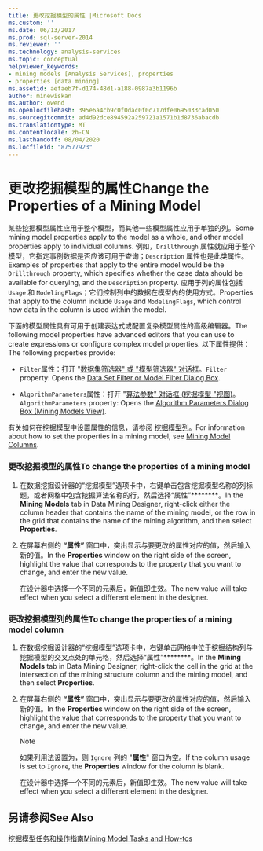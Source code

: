 ```yaml
---
title: 更改挖掘模型的属性 |Microsoft Docs
ms.custom: ''
ms.date: 06/13/2017
ms.prod: sql-server-2014
ms.reviewer: ''
ms.technology: analysis-services
ms.topic: conceptual
helpviewer_keywords:
- mining models [Analysis Services], properties
- properties [data mining]
ms.assetid: aefaeb7f-d174-48d1-a188-0987a3b1196b
author: minewiskan
ms.author: owend
ms.openlocfilehash: 395e6a4cb9c0f0dac0f0c717dfe0695033cad050
ms.sourcegitcommit: ad4d92dce894592a259721a1571b1d8736abacdb
ms.translationtype: MT
ms.contentlocale: zh-CN
ms.lasthandoff: 08/04/2020
ms.locfileid: "87577923"
---
```

# <a name="change-the-properties-of-a-mining-model"></a><span data-ttu-id="c70dc-102">更改挖掘模型的属性</span><span class="sxs-lookup"><span data-stu-id="c70dc-102">Change the Properties of a Mining Model</span></span>
  <span data-ttu-id="c70dc-103">某些挖掘模型属性应用于整个模型，而其他一些模型属性应用于单独的列。</span><span class="sxs-lookup"><span data-stu-id="c70dc-103">Some mining model properties apply to the model as a whole, and other model properties apply to individual columns.</span></span> <span data-ttu-id="c70dc-104">例如，`Drillthrough` 属性就应用于整个模型，它指定事例数据是否应该可用于查询；`Description` 属性也是此类属性。</span><span class="sxs-lookup"><span data-stu-id="c70dc-104">Examples of properties that apply to the entire model would be the `Drillthrough` property, which specifies whether the case data should be available for querying, and the `Description` property.</span></span> <span data-ttu-id="c70dc-105">应用于列的属性包括 `Usage` 和 `ModelingFlags`；它们控制列中的数据在模型内的使用方式。</span><span class="sxs-lookup"><span data-stu-id="c70dc-105">Properties that apply to the column include `Usage` and `ModelingFlags`, which control how data in the column is used within the model.</span></span>  
  
 <span data-ttu-id="c70dc-106">下面的模型属性具有可用于创建表达式或配置复杂模型属性的高级编辑器。</span><span class="sxs-lookup"><span data-stu-id="c70dc-106">The following model properties have advanced editors that you can use to create expressions or configure complex model properties.</span></span> <span data-ttu-id="c70dc-107">以下属性提供：</span><span class="sxs-lookup"><span data-stu-id="c70dc-107">The following properties provide:</span></span>  
  
-   <span data-ttu-id="c70dc-108">`Filter`属性：打开 "[数据集筛选器" 或 "模型筛选器" 对话框](../data-set-filter-or-model-filter-dialog-box.md)。</span><span class="sxs-lookup"><span data-stu-id="c70dc-108">`Filter` property: Opens the [Data Set Filter or Model Filter Dialog Box](../data-set-filter-or-model-filter-dialog-box.md).</span></span>  
  
-   <span data-ttu-id="c70dc-109">`AlgorithmParameters`属性：打开 "[算法参数" 对话框 &#40;挖掘模型 "视图&#41;](../algorithm-parameters-dialog-box-mining-models-view.md)。</span><span class="sxs-lookup"><span data-stu-id="c70dc-109">`AlgorithmParameters` property: Opens the [Algorithm Parameters Dialog Box &#40;Mining Models View&#41;](../algorithm-parameters-dialog-box-mining-models-view.md).</span></span>  
  
 <span data-ttu-id="c70dc-110">有关如何在挖掘模型中设置属性的信息，请参阅 [挖掘模型列](mining-model-columns.md)。</span><span class="sxs-lookup"><span data-stu-id="c70dc-110">For information about how to set the properties in a mining model, see [Mining Model Columns](mining-model-columns.md).</span></span>  
  
### <a name="to-change-the-properties-of-a-mining-model"></a><span data-ttu-id="c70dc-111">更改挖掘模型的属性</span><span class="sxs-lookup"><span data-stu-id="c70dc-111">To change the properties of a mining model</span></span>  
  
1.  <span data-ttu-id="c70dc-112">在数据挖掘设计器的“挖掘模型”选项卡中，右键单击包含挖掘模型名称的列标题，或者网格中包含挖掘算法名称的行，然后选择“属性”\*\*\*\*\*\*\*\*。</span><span class="sxs-lookup"><span data-stu-id="c70dc-112">In the **Mining Models** tab in Data Mining Designer, right-click either the column header that contains the name of the mining model, or the row in the grid that contains the name of the mining algorithm, and then select **Properties**.</span></span>  
  
2.  <span data-ttu-id="c70dc-113">在屏幕右侧的 **“属性”** 窗口中，突出显示与要更改的属性对应的值，然后输入新的值。</span><span class="sxs-lookup"><span data-stu-id="c70dc-113">In the **Properties** window on the right side of the screen, highlight the value that corresponds to the property that you want to change, and enter the new value.</span></span>  
  
     <span data-ttu-id="c70dc-114">在设计器中选择一个不同的元素后，新值即生效。</span><span class="sxs-lookup"><span data-stu-id="c70dc-114">The new value will take effect when you select a different element in the designer.</span></span>  
  
### <a name="to-change-the-properties-of-a-mining-model-column"></a><span data-ttu-id="c70dc-115">更改挖掘模型列的属性</span><span class="sxs-lookup"><span data-stu-id="c70dc-115">To change the properties of a mining model column</span></span>  
  
1.  <span data-ttu-id="c70dc-116">在数据挖掘设计器的“挖掘模型”选项卡中，右键单击网格中位于挖掘结构列与挖掘模型的交叉点处的单元格，然后选择“属性”\*\*\*\*\*\*\*\*。</span><span class="sxs-lookup"><span data-stu-id="c70dc-116">In the **Mining Models** tab in Data Mining Designer, right-click the cell in the grid at the intersection of the mining structure column and the mining model, and then select **Properties**.</span></span>  
  
2.  <span data-ttu-id="c70dc-117">在屏幕右侧的 **“属性”** 窗口中，突出显示与要更改的属性对应的值，然后输入新的值。</span><span class="sxs-lookup"><span data-stu-id="c70dc-117">In the **Properties** window on the right side of the screen, highlight the value that corresponds to the property that you want to change, and enter the new value.</span></span>  
  
    > [!NOTE]  
    >  <span data-ttu-id="c70dc-118">如果列用法设置为，则 `Ignore` 列的 "**属性**" 窗口为空。</span><span class="sxs-lookup"><span data-stu-id="c70dc-118">If the column usage is set to `Ignore`, the **Properties** window for the column is blank.</span></span>  
  
     <span data-ttu-id="c70dc-119">在设计器中选择一个不同的元素后，新值即生效。</span><span class="sxs-lookup"><span data-stu-id="c70dc-119">The new value will take effect when you select a different element in the designer.</span></span>  
  
## <a name="see-also"></a><span data-ttu-id="c70dc-120">另请参阅</span><span class="sxs-lookup"><span data-stu-id="c70dc-120">See Also</span></span>  
 [<span data-ttu-id="c70dc-121">挖掘模型任务和操作指南</span><span class="sxs-lookup"><span data-stu-id="c70dc-121">Mining Model Tasks and How-tos</span></span>](mining-model-tasks-and-how-tos.md)  
  
  
